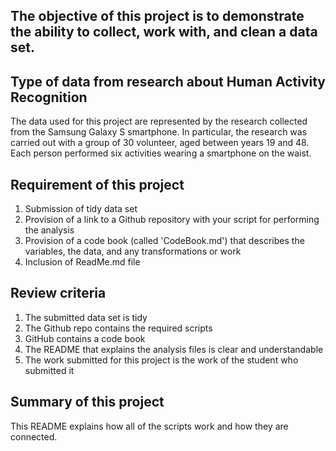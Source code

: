 ## The objective of this project is to demonstrate the ability to collect, work with, and clean a data set. 

## Type of data from research about Human Activity Recognition
The data used for this project are represented by the research collected from the Samsung Galaxy S smartphone. In particular, the research was carried out with a group of 30 volunteer, aged between years 19 and 48. Each person performed six activities wearing a smartphone on the waist.

## Requirement of this project
1. Submission of tidy data set
2. Provision of a link to a Github repository with your script for performing the analysis
3. Provision of a code book (called 'CodeBook.md') that describes the variables, the data, and any transformations or work
4. Inclusion of ReadMe.md file

## Review criteria
1. The submitted data set is tidy
2. The Github repo contains the required scripts
3. GitHub contains a code book
4. The README that explains the analysis files is clear and understandable
5. The work submitted for this project is the work of the student who submitted it

## Summary of this project
This README explains how all of the scripts work and how they are connected.
